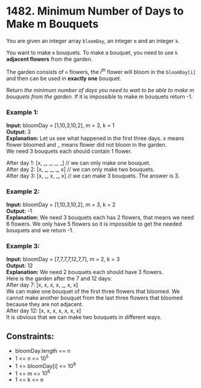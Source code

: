 # 1482. Minimum Number of Days to Make m Bouquets

You are given an integer array `bloomDay`, an integer `m` and an integer `k`.

You want to make `m` bouquets. To make a bouquet, you need to use `k` **adjacent flowers** from the garden.

The garden consists of `n` flowers, the $i^{th}$ flower will bloom in the `bloomDay[i]` and then can be used in **exactly one** bouquet.

Return *the minimum number of days you need to wait to be able to make m bouquets from the garden.* If it is impossible to make m bouquets return -1.

### Example 1:
**Input:** bloomDay = [1,10,3,10,2], m = 3, k = 1  
**Output:** 3  
**Explanation:** Let us see what happened in the first three days. x means flower bloomed and _ means flower did not bloom in the garden.  
We need 3 bouquets each should contain 1 flower.  

After day 1: [x, _, _, _, _]   // we can only make one bouquet.  
After day 2: [x, _, _, _, x]   // we can only make two bouquets.  
After day 3: [x, _, x, _, x]   // we can make 3 bouquets. The answer is 3.  

### Example 2:
**Input:** bloomDay = [1,10,3,10,2], m = 3, k = 2  
**Output:** -1  
**Explanation:** We need 3 bouquets each has 2 flowers, that means we need 6 flowers. We only have 5 flowers so it is impossible to get the needed bouquets and we return -1.  

### Example 3:
**Input:** bloomDay = [7,7,7,7,12,7,7], m = 2, k = 3  
**Output:** 12  
**Explanation:** We need 2 bouquets each should have 3 flowers.  
Here is the garden after the 7 and 12 days:  
After day 7: [x, x, x, x, _, x, x]  
We can make one bouquet of the first three flowers that bloomed. We cannot make another bouquet from the last three flowers that bloomed because they are not adjacent.  
After day 12: [x, x, x, x, x, x, x]  
It is obvious that we can make two bouquets in different ways.  

## Constraints:
- bloomDay.length == n
- 1 <= n <= $10^5$
- 1 <= bloomDay[i] <= $10^9$ 
- 1 <= m <= $10^6$
- 1 <= k <= n